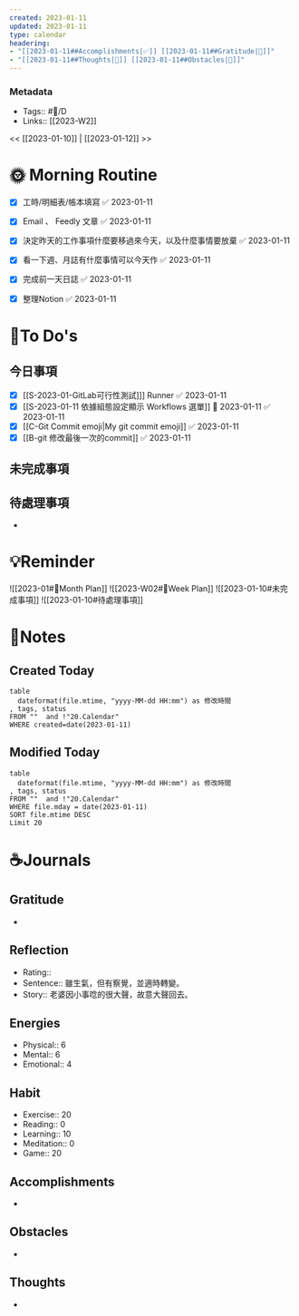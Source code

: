 ```yaml
---
created: 2023-01-11
updated: 2023-01-11
type: calendar
headering: 
- "[[2023-01-11##Accomplishments|✅]] [[2023-01-11##Gratitude|🙏]]"
- "[[2023-01-11##Thoughts|🧠]] [[2023-01-11##Obstacles|🚧]]"
---
```

### Metadata
- Tags:: #📅/D
- Links:: [[2023-W2]]

<< [[2023-01-10]]  | [[2023-01-12]] >>

# 🌞 Morning Routine
- [x] 工時/明細表/帳本填寫 ✅ 2023-01-11
- [x] Email 、 Feedly 文章 ✅ 2023-01-11
- [x] 決定昨天的工作事項什麼要移過來今天，以及什麼事情要放棄 ✅ 2023-01-11
- [x] 看一下週、月誌有什麼事情可以今天作 ✅ 2023-01-11
- [x] 完成前一天日誌 ✅ 2023-01-11
- [x] 整理Notion ✅ 2023-01-11


# 📝To Do's
##  今日事項
- [x] [[S-2023-01-GitLab可行性測試]]] Runner ✅ 2023-01-11
- [x] [[S-2023-01-11 依據組態設定顯示 Workflows 選單]] 📅 2023-01-11 ✅ 2023-01-11
- [x] [[C-Git Commit emoji|My git commit emoji]] ✅ 2023-01-11
- [x] [[B-git 修改最後一次的commit]] ✅ 2023-01-11
##  未完成事項

## 待處理事項
- 

# 💡Reminder
![[2023-01#📆Month Plan]]
![[2023-W02#📆Week Plan]]
![[2023-01-10#未完成事項]]
![[2023-01-10#待處理事項]]


# 📑Notes
## Created Today

```dataview
table 
  dateformat(file.mtime, "yyyy-MM-dd HH:mm") as 修改時間
, tags, status
FROM ""  and !"20.Calendar"
WHERE created=date(2023-01-11)
```
## Modified Today
```dataview
table 
  dateformat(file.mtime, "yyyy-MM-dd HH:mm") as 修改時間
, tags, status
FROM ""  and !"20.Calendar"
WHERE file.mday = date(2023-01-11)
SORT file.mtime DESC
Limit 20
```
# ☕️Journals
## Gratitude
- 

## Reflection
- Rating:: 
- Sentence:: 雖生氣，但有察覺，並適時轉變。
- Story:: 老婆因小事唸的很大聲，故意大聲回去。

## Energies
- Physical:: 6
- Mental:: 6
- Emotional:: 4
## Habit
- Exercise:: 20
- Reading:: 0
- Learning:: 10
- Meditation:: 0
- Game:: 20

## Accomplishments
- 
## Obstacles
- 
## Thoughts
- 

